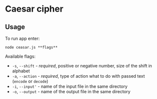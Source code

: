 # Caesar cipher

## Usage
To run app enter:

`node ceasar.js **flags**`

Available flags:
- `-s`, `--shift` - *required*, positive or negative number, size of the shift in alphabet
- `-a`, `--action` - *required*, type of action what to do with passed text (`encode` or `decode`)
- `-i`, `--input'` - name of the input file in the same directory
- `-o`, `--output` - name of the output file in the same directory
